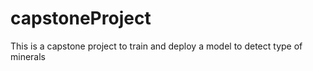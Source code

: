 # capstoneProject
This is a capstone project to train and deploy a model to detect type of minerals
